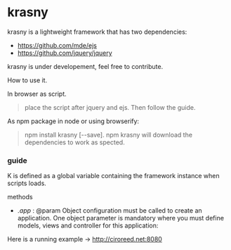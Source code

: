 # krasny

krasny is a lightweight framework that has two dependencies:

- https://github.com/mde/ejs
- https://github.com/jquery/jquery

krasny is under developement, feel free to contribute.

How to use it.

In browser as script.

> place the script after jquery and ejs. Then follow the guide.

As npm package in node or using browserify:

> npm install krasny [--save]. npm krasny will download the dependencies to work as spected.

### guide

K is defined as a global variable containing the framework instance when scripts loads.

methods
- _.app_ : @param Object configuration
must be called to create an application. One object parameter is mandatory where you must define models, views and controller for this application:

Here is a running example -> http://ciroreed.net:8080
